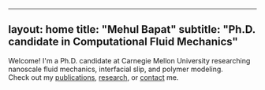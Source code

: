 
---
layout: home
title: "Mehul Bapat"
subtitle: "Ph.D. candidate in Computational Fluid Mechanics"
---

Welcome! I'm a Ph.D. candidate at Carnegie Mellon University researching nanoscale fluid mechanics, interfacial slip, and polymer modeling.  
Check out my [publications](/publications), [research](/about), or [contact](/contact) me.
